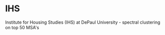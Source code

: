 # IHS
Institute for Housing Studies (IHS) at DePaul University - spectral clustering on top 50 MSA's
